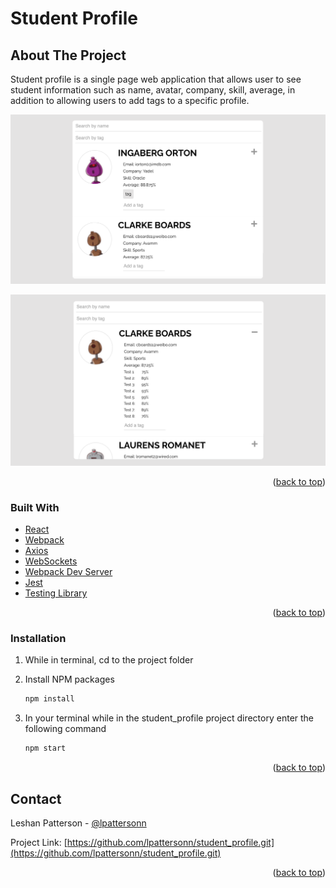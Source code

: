# Student Profile

## About The Project

Student profile is a single page web application that allows user to see student information such as name, avatar, company, skill, average, in addition to allowing users to add tags to a specific profile.

![app home page](https://github.com/lpattersonn/student_profile/blob/master/public/home.png?raw=true)

![app with student grades](https://github.com/lpattersonn/student_profile/blob/master/public/grades.png?raw=true)

<p align="right">(<a href="#top">back to top</a>)</p>

### Built With

- [React](https://reactjs.org/)
- [Webpack](https://reactjs.org/)
- [Axios](https://reactjs.org/)
- [WebSockets](https://reactjs.org/)
- [Webpack Dev Server](https://reactjs.org/)
- [Jest](https://reactjs.org/)
- [Testing Library](https://reactjs.org/)

<p align="right">(<a href="#top">back to top</a>)</p>

<!-- GETTING STARTED -->

### Installation

1. While in terminal, cd to the project folder

2. Install NPM packages
   ```sh
   npm install
   ```
3. In your terminal while in the student_profile project directory enter the following command
   ```sh
   npm start
   ```
      <p align="right">(<a href="#top">back to top</a>)</p>
      <!-- ROADMAP -->
      <!-- CONTRIBUTING -->
   <!-- CONTACT -->

## Contact

Leshan Patterson - [@lpattersonn](https://ca.linkedin.com/in/lpattersonn)

Project Link: [https://github.com/lpattersonn/student_profile.git](https://github.com/lpattersonn/student_profile.git)

<p align="right">(<a href="#top">back to top</a>)</p>

<!-- ACKNOWLEDGMENTS -->
